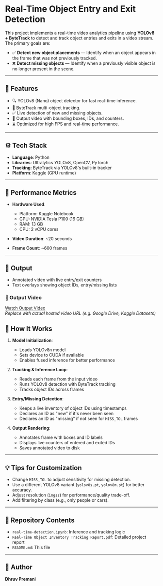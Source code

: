 # Real-Time Object Entry and Exit Detection

This project implements a real-time video analytics pipeline using **YOLOv8 + ByteTrack** to detect and track object entries and exits in a video stream. The primary goals are:

- ✅ **Detect new object placements** — Identify when an object appears in the frame that was not previously tracked.
- ❌ **Detect missing objects** — Identify when a previously visible object is no longer present in the scene.

---

## 🔧 Features

- 🔍 YOLOv8 (Nano) object detector for fast real-time inference.
- 🤖 ByteTrack multi-object tracking.
- ✅ Live detection of new and missing objects.
- 🎥 Output video with bounding boxes, IDs, and counters.
- ⌛ Optimized for high FPS and real-time performance.

---

## ⚙️ Tech Stack

- **Language**: Python
- **Libraries**: Ultralytics YOLOv8, OpenCV, PyTorch
- **Tracking**: ByteTrack via YOLOv8's built-in tracker
- **Platform**: Kaggle (GPU runtime)

---

## 🚀 Performance Metrics

- **Hardware Used**:
  - Platform: Kaggle Notebook
  - GPU: NVIDIA Tesla P100 (16 GB)
  - RAM: 13 GB
  - CPU: 2 vCPU cores

- **Video Duration**: ~20 seconds
- **Frame Count**: ~600 frames

---

## 📀 Output

- Annotated video with live entry/exit counters
- Text overlays showing object IDs, entry/missing lists

### 📍 Output Video
[Watch Output Video](https://drive.google.com/file/d/1Zs6jBK1RCMy2N_zyvSfTrwJ05cjPZrlL/view?usp=sharing)  
_Replace with actual hosted video URL (e.g. Google Drive, Kaggle Datasets)_


## 📅 How It Works

1. **Model Initialization**:
   - Loads YOLOv8n model
   - Sets device to CUDA if available
   - Enables fused inference for better performance

2. **Tracking & Inference Loop**:
   - Reads each frame from the input video
   - Runs YOLOv8 detection with ByteTrack tracking
   - Tracks object IDs across frames

3. **Entry/Missing Detection**:
   - Keeps a live inventory of object IDs using timestamps
   - Declares an ID as "new" if it's never been seen
   - Declares an ID as "missing" if not seen for `MISS_TOL` frames

4. **Output Rendering**:
   - Annotates frame with boxes and ID labels
   - Displays live counters of entered and exited IDs
   - Saves annotated video to disk

---

## 💡 Tips for Customization

- Change `MISS_TOL` to adjust sensitivity for missing detection.
- Use a different YOLOv8 variant (`yolov8s.pt`, `yolov8m.pt`) for better accuracy.
- Adjust resolution (`imgsz`) for performance/quality trade-off.
- Add filtering by class (e.g., only people or cars).

---

## 🔗 Repository Contents

- `real-time-detection.ipynb`: Inference and tracking logic
- `Real‑Time Object Inventory Tracking Report.pdf`: Detailed project report
- `README.md`: This file

---

## 👤 Author

**Dhruv Premani**  


